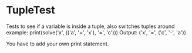 # TupleTest
Tests to see if a variable is inside a tuple, also switches tuples around
example:
print(solve('x', (('a', '+', 'x'), '=', 'c')))
Output: ('x', '=', ('c', '-', 'a'))


You have to add your own print statement.
